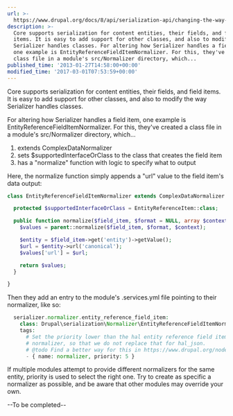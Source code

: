 ```yaml
---
url: >-
  https://www.drupal.org/docs/8/api/serialization-api/changing-the-way-serializer-handles-entities
description: >-
  Core supports serialization for content entities, their fields, and field
  items. It is easy to add support for other classes, and also to modify the way
  Serializer handles classes. For altering how Serializer handles a field item,
  one example is EntityReferenceFieldItemNormalizer. For this, they've created a
  class file in a module's src/Normalizer directory, which...
published_time: '2013-01-27T14:58:00+00:00'
modified_time: '2017-03-01T07:53:59+00:00'
---
```

Core supports serialization for content entities, their fields, and field items. It is easy to add support for other classes, and also to modify the way Serializer handles classes.

For altering how Serializer handles a field item, one example is EntityReferenceFieldItemNormalizer. For this, they've created a class file in a module's src/Normalizer directory, which...

1. extends ComplexDataNormalizer
2. sets $supportedInterfaceOrClass to the class that creates the field item
3. has a "normalize" function with logic to specify what to output

Here, the normalize function simply appends a "url" value to the field item's data output:

```php
class EntityReferenceFieldItemNormalizer extends ComplexDataNormalizer {

  protected $supportedInterfaceOrClass = EntityReferenceItem::class;

  public function normalize($field_item, $format = NULL, array $context = []) {
    $values = parent::normalize($field_item, $format, $context);

    $entity = $field_item->get('entity')->getValue();
    $url = $entity->url('canonical');
    $values['url'] = $url;

    return $values;
  }

}

```

Then they add an entry to the module's .services.yml file pointing to their normalizer, like so:

```php
  serializer.normalizer.entity_reference_field_item:
    class: Drupal\serialization\Normalizer\EntityReferenceFieldItemNormalizer
    tags:
      # Set the priority lower than the hal entity reference field item
      # normalizer, so that we do not replace that for hal_json.
      # @todo Find a better way for this in https://www.drupal.org/node/2575761.
      - { name: normalizer, priority: 5 }

```

If multiple modules attempt to provide different normalizers for the same entity, priority is used to select the right one. Try to create as specific a normalizer as possible, and be aware that other modules may override your own.

\--To be completed--
